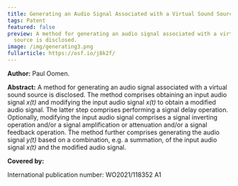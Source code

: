 ```yaml
---
title: Generating an Audio Signal Associated with a Virtual Sound Source
tags: Patent
featured: false
preview: A method for generating an audio signal associated with a virtual sound
  source is disclosed.
image: /img/generating3.png
fullarticle: https://osf.io/j8k2f/
---
```

**Author:** Paul Oomen.

**Abstract:** A method for generating an audio signal associated with a virtual sound source is disclosed. The method comprises obtaining an input audio signal *x(t)* and modifying the input audio signal *x(t)* to obtain a modified audio signal. The latter step comprises performing a signal delay operation. Optionally, modifying the input audio signal comprises a signal inverting operation and/or a signal amplification or attenuation and/or a signal feedback operation. The method further comprises generating the audio signal *y(t)* based on a combination, e.g. a summation, of the input audio signal *x(t)* and the modified audio signal.

**Covered by:**

International publication number: WO2021/118352 A1
